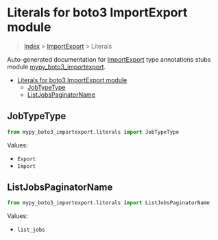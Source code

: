 # Literals for boto3 ImportExport module

> [Index](..) > [ImportExport](.) > Literals

Auto-generated documentation for
[ImportExport](https://boto3.amazonaws.com/v1/documentation/api/1.17.76/reference/services/importexport.html#ImportExport)
type annotations stubs module
[mypy_boto3_importexport](https://pypi.org/project/mypy-boto3-importexport/).

- [Literals for boto3 ImportExport module](#literals-for-boto3-importexport-module)
  - [JobTypeType](#jobtypetype)
  - [ListJobsPaginatorName](#listjobspaginatorname)

## JobTypeType

```python
from mypy_boto3_importexport.literals import JobTypeType
```

Values:

- `Export`
- `Import`

## ListJobsPaginatorName

```python
from mypy_boto3_importexport.literals import ListJobsPaginatorName
```

Values:

- `list_jobs`
